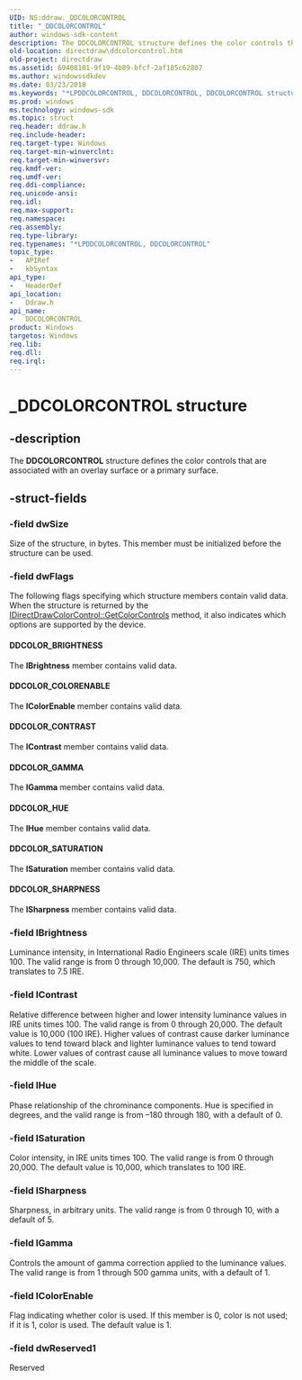 ```yaml
---
UID: NS:ddraw._DDCOLORCONTROL
title: "_DDCOLORCONTROL"
author: windows-sdk-content
description: The DDCOLORCONTROL structure defines the color controls that are associated with an overlay surface or a primary surface.
old-location: directdraw\ddcolorcontrol.htm
old-project: directdraw
ms.assetid: 69408101-9f19-4b89-bfcf-2af185c62807
ms.author: windowssdkdev
ms.date: 03/23/2018
ms.keywords: "*LPDDCOLORCONTROL, DDCOLORCONTROL, DDCOLORCONTROL structure [DirectDraw], DDCOLOR_BRIGHTNESS, DDCOLOR_COLORENABLE, DDCOLOR_CONTRAST, DDCOLOR_GAMMA, DDCOLOR_HUE, DDCOLOR_SATURATION, DDCOLOR_SHARPNESS, LPDDCOLORCONTROL, LPDDCOLORCONTROL structure pointer [DirectDraw], _DDCOLORCONTROL, ddraw/DDCOLORCONTROL, ddraw/LPDDCOLORCONTROL, directdraw.ddcolorcontrol"
ms.prod: windows
ms.technology: windows-sdk
ms.topic: struct
req.header: ddraw.h
req.include-header: 
req.target-type: Windows
req.target-min-winverclnt: 
req.target-min-winversvr: 
req.kmdf-ver: 
req.umdf-ver: 
req.ddi-compliance: 
req.unicode-ansi: 
req.idl: 
req.max-support: 
req.namespace: 
req.assembly: 
req.type-library: 
req.typenames: "*LPDDCOLORCONTROL, DDCOLORCONTROL"
topic_type:
-	APIRef
-	kbSyntax
api_type:
-	HeaderDef
api_location:
-	Ddraw.h
api_name:
-	DDCOLORCONTROL
product: Windows
targetos: Windows
req.lib: 
req.dll: 
req.irql: 
---
```


# _DDCOLORCONTROL structure


## -description


The <b>DDCOLORCONTROL</b> structure defines the color controls that are associated with an overlay surface or a primary surface.




## -struct-fields




### -field dwSize

Size of the structure, in bytes. This member must be initialized before the structure can be used.


### -field dwFlags

The following flags specifying which structure members contain valid data. When the structure is returned by the <a href="https://msdn.microsoft.com/16ac7bef-e88c-47da-8db9-9e6258a381a0">IDirectDrawColorControl::GetColorControls</a> method, it also indicates which options are supported by the device.



#### DDCOLOR_BRIGHTNESS

The <b>lBrightness</b> member contains valid data.



#### DDCOLOR_COLORENABLE

The <b>lColorEnable</b> member contains valid data.



#### DDCOLOR_CONTRAST

The <b>lContrast</b> member contains valid data.



#### DDCOLOR_GAMMA

The <b>lGamma</b> member contains valid data.



#### DDCOLOR_HUE

The <b>lHue</b> member contains valid data.



#### DDCOLOR_SATURATION

The <b>lSaturation</b> member contains valid data.



#### DDCOLOR_SHARPNESS

The <b>lSharpness</b> member contains valid data.


### -field lBrightness

Luminance intensity, in International Radio Engineers scale (IRE) units times 100. The valid range is from 0 through 10,000. The default is 750, which translates to 7.5 IRE.


### -field lContrast

Relative difference between higher and lower intensity luminance values in IRE units times 100. The valid range is from 0 through 20,000. The default value is 10,000 (100 IRE). Higher values of contrast cause darker luminance values to tend toward black and lighter luminance values to tend toward white. Lower values of contrast cause all luminance values to move toward the middle of the scale.


### -field lHue

Phase relationship of the chrominance components. Hue is specified in degrees, and the valid range is from –180 through 180, with a default of 0.


### -field lSaturation

Color intensity, in IRE units times 100. The valid range is from 0 through 20,000. The default value is 10,000, which translates to 100 IRE.


### -field lSharpness

Sharpness, in arbitrary units. The valid range is from 0 through 10, with a default of 5.


### -field lGamma

Controls the amount of gamma correction applied to the luminance values. The valid range is from 1 through 500 gamma units, with a default of 1.


### -field lColorEnable

Flag indicating whether color is used. If this member is 0, color is not used; if it is 1, color is used. The default value is 1.


### -field dwReserved1

Reserved

